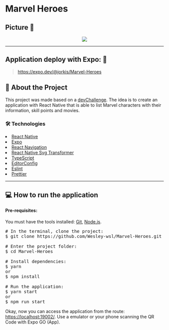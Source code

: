 # Marvel Heroes

## Picture 📸

<p align='center'> <img src='https://i.imgur.com/IroCUou.png'/></p>

<hr/>

## Application deploy with Expo: :dash:

> https://expo.dev/@jorkis/Marvel-Heroes

## 📜 About the Project

This project was made based on a <a href="https://www.devchallenge.com.br/challenges/5edabfda693fca2236c83cc7/details">devChallenge</a>. The idea is to create an application with React Native that is able to list Marvel characters with their information, skill points and movies. 

### 🛠 Technologies

<li><a href="https://reactnative.dev">React Native</a></li>
<li><a href="https://expo.dev">Expo</a></li>
<li><a href="https://reactnavigation.org/docs/getting-started/">React Navigation</a></li>
<li><a href="https://github.com/kristerkari/react-native-svg-transformer">React Native Svg Transformer</a></li>
<li><a href="https://www.typescriptlang.org">TypeScript</a></li>
<li><a href="https://editorconfig.org">EditorConfig</a></li>
<li><a href="https://eslint.org">Eslint</a></li>
<li><a href="https://prettier.io">Prettier</a></li>


<hr/>

## 💻 How to run the application

#### Pre-requisites:
You must have the tools installed:  <a href="">Git</a>, <a href="">Node.js</a>.

<pre>
# In the terminal, clone the project:
$ git clone https://github.com/Wesley-wsl/Marvel-Heroes.git

# Enter the project folder:
$ cd Marvel-Heroes

# Install dependencies:
$ yarn
or
$ npm install

# Run the application:
$ yarn start
or
$ npm run start
</pre>

Okay, now you can access the application from the route:  <a href="https://localhost:19002/">https://localhost:19002/</a>. Use a emulator or your phone scanning the QR Code with Expo GO (App).
